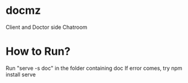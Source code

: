 # docmz
Client and Doctor side Chatroom


# How to Run?

Run "serve -s doc" in the folder containing doc
If error comes, try npm install serve
